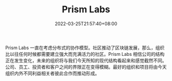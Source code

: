 ﻿---
weight: 
title: "Prism Labs"
description: "Prism Labs 一直在考虑分布式的协作模型"
date: 2022-03-25T21:57:40+08:00
lastmod: 2022-03-25T16:45:40+08:00
draft: false
authors: ["Metabd"]
featuredImage: "prism-labs.jpg"
link: ""
tags: ["研究机构","Prism Labs"]
categories: ["navigation"]
navigation: ["研究机构"]
lightgallery: true
toc: true
pinned: false
recommend: false
recommend1: false
---
Prism Labs 一直在考虑分布式的协作模型。社区推动了区块链发展，那么，组织比以往任何时候都需要建立强大而充满活力的社区。Prism Labs 相信公司的结构正在发生变化，未来的组织将与我们今天所知的现代结构看起来和感觉截然不同。公司、员工、投资者和客户之间的界限正在变得模糊。最好的组织和项目将由今天组织内外不同利益相关者彼此合作而推动形成。
